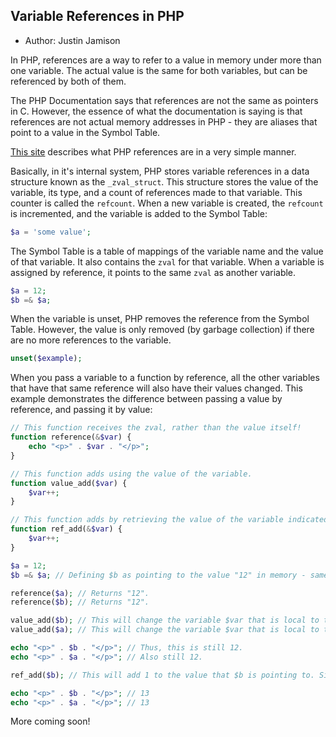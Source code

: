 ## Variable References in PHP ##

* Author: Justin Jamison

In PHP, references are a way to refer to a value in memory under more than one variable. The actual value is the same for both variables, but can be referenced by both of them.

The PHP Documentation says that references are not the same as pointers in C. However, the essence of what the documentation is saying is that references are not actual memory addresses in PHP - they are aliases that point to a value in the Symbol Table.

[This site](http://code.stephenmorley.org/php/references-tutorial/) describes what PHP references are in a very simple manner.

Basically, in it's internal system, PHP stores variable references in a data structure known as the `_zval_struct`. This structure stores the value of the variable, its type, and a count of references made to that variable. This counter is called the `refcount`. When a new variable is created, the `refcount` is incremented, and the variable is added to the Symbol Table:

```php
$a = 'some value';
```

The Symbol Table is a table of mappings of the variable name and the value of that variable. It also contains the `zval` for that variable. When a variable is assigned by reference, it points to the same `zval` as another variable.

```php
$a = 12;
$b =& $a;
```

When the variable is unset, PHP removes the reference from the Symbol Table. However, the value is only removed (by garbage collection) if there are no more references to the variable.

```php
unset($example);
```

When you pass a variable to a function by reference, all the other variables that have that same reference will also have their values changed. This example demonstrates the difference between passing a value by reference, and passing it by value:

```php
// This function receives the zval, rather than the value itself!
function reference(&$var) { 
	echo "<p>" . $var . "</p>"; 
}

// This function adds using the value of the variable.
function value_add($var) { 
	$var++;
}

// This function adds by retrieving the value of the variable indicated by the zval indicated by $var.
function ref_add(&$var) { 
	$var++;
}

$a = 12;
$b =& $a; // Defining $b as pointing to the value "12" in memory - same value as $a! Both variables point to the same memory object - they have the same zval. PHP will treat both variables exactly the same!

reference($a); // Returns "12".
reference($b); // Returns "12".

value_add($b); // This will change the variable $var that is local to the function, but will not change $b! Only the value "12" was passed to the function.
value_add($a); // This will change the variable $var that is local to the function, but will not change $a! Only the value "12" was passed to the function.

echo "<p>" . $b . "</p>"; // Thus, this is still 12.
echo "<p>" . $a . "</p>"; // Also still 12.

ref_add($b); // This will add 1 to the value that $b is pointing to. Since we are passing in the reference to the value "12" (rather than the actual value "12"), the function will also change the value for all other variables that point to that value. Since $a is pointing to that same value, $a will also change to 13!

echo "<p>" . $b . "</p>"; // 13
echo "<p>" . $a . "</p>"; // 13
```

More coming soon!